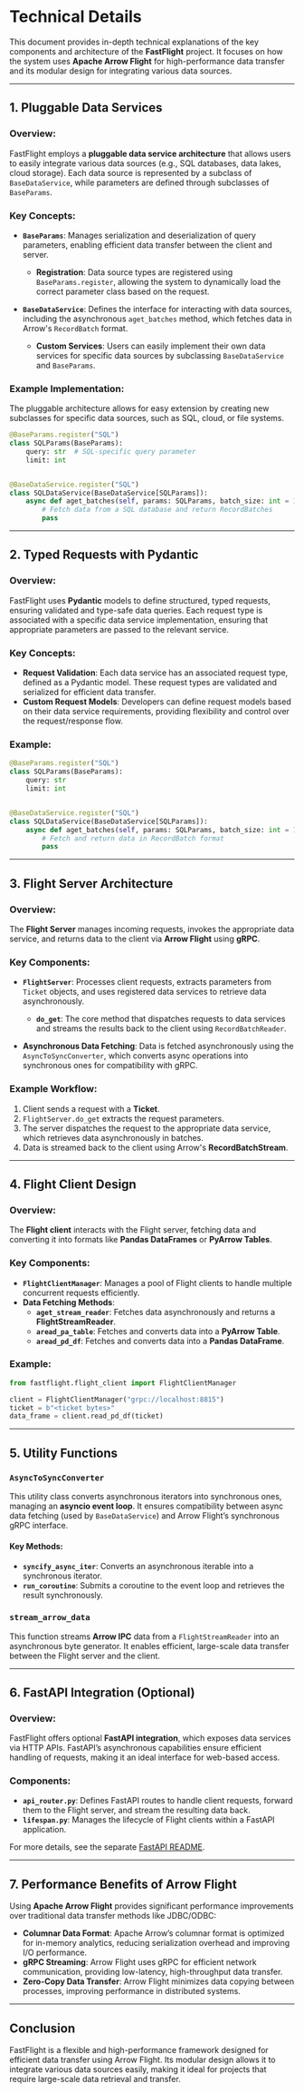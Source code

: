 # Technical Details

This document provides in-depth technical explanations of the key components and architecture of the **FastFlight**
project. It focuses on how the system uses **Apache Arrow Flight** for high-performance data transfer and its modular
design for integrating various data sources.

---

## 1. **Pluggable Data Services**

### Overview:

FastFlight employs a **pluggable data service architecture** that allows users to easily integrate various data
sources (e.g., SQL databases, data lakes, cloud storage). Each data source is represented by a subclass of
`BaseDataService`, while parameters are defined through subclasses of `BaseParams`.

### Key Concepts:

- **`BaseParams`**: Manages serialization and deserialization of query parameters, enabling efficient data transfer
  between the client and server.
    - **Registration**: Data source types are registered using `BaseParams.register`, allowing the system to dynamically
      load the correct parameter class based on the request.

- **`BaseDataService`**: Defines the interface for interacting with data sources, including the asynchronous
  `aget_batches` method, which fetches data in Arrow's `RecordBatch` format.
    - **Custom Services**: Users can easily implement their own data services for specific data sources by subclassing
      `BaseDataService` and `BaseParams`.

### Example Implementation:

The pluggable architecture allows for easy extension by creating new subclasses for specific data sources, such as SQL,
cloud, or file systems.

```python
@BaseParams.register("SQL")
class SQLParams(BaseParams):
    query: str  # SQL-specific query parameter
    limit: int


@BaseDataService.register("SQL")
class SQLDataService(BaseDataService[SQLParams]):
    async def aget_batches(self, params: SQLParams, batch_size: int = 100):
        # Fetch data from a SQL database and return RecordBatches
        pass
```

---

## 2. **Typed Requests with Pydantic**

### Overview:

FastFlight uses **Pydantic** models to define structured, typed requests, ensuring validated and type-safe data queries.
Each request type is associated with a specific data service implementation, ensuring that appropriate parameters are
passed to the relevant service.

### Key Concepts:

- **Request Validation**: Each data service has an associated request type, defined as a Pydantic model. These request
  types are validated and serialized for efficient data transfer.
- **Custom Request Models**: Developers can define request models based on their data service requirements, providing
  flexibility and control over the request/response flow.

### Example:

```python
@BaseParams.register("SQL")
class SQLParams(BaseParams):
    query: str
    limit: int


@BaseDataService.register("SQL")
class SQLDataService(BaseDataService[SQLParams]):
    async def aget_batches(self, params: SQLParams, batch_size: int = 100):
        # Fetch and return data in RecordBatch format
        pass
```

---

## 3. **Flight Server Architecture**

### Overview:

The **Flight Server** manages incoming requests, invokes the appropriate data service, and returns data to the client
via **Arrow Flight** using **gRPC**.

### Key Components:

- **`FlightServer`**: Processes client requests, extracts parameters from `Ticket` objects, and uses registered data
  services to retrieve data asynchronously.
    - **`do_get`**: The core method that dispatches requests to data services and streams the results back to the client
      using `RecordBatchReader`.

- **Asynchronous Data Fetching**: Data is fetched asynchronously using the `AsyncToSyncConverter`, which converts async
  operations into synchronous ones for compatibility with gRPC.

### Example Workflow:

1. Client sends a request with a **Ticket**.
2. `FlightServer.do_get` extracts the request parameters.
3. The server dispatches the request to the appropriate data service, which retrieves data asynchronously in batches.
4. Data is streamed back to the client using Arrow's **RecordBatchStream**.

---

## 4. **Flight Client Design**

### Overview:

The **Flight client** interacts with the Flight server, fetching data and converting it into formats like **Pandas
DataFrames** or **PyArrow Tables**.

### Key Components:

- **`FlightClientManager`**: Manages a pool of Flight clients to handle multiple concurrent requests efficiently.
- **Data Fetching Methods**:
    - **`aget_stream_reader`**: Fetches data asynchronously and returns a **FlightStreamReader**.
    - **`aread_pa_table`**: Fetches and converts data into a **PyArrow Table**.
    - **`aread_pd_df`**: Fetches and converts data into a **Pandas DataFrame**.

### Example:

```python
from fastflight.flight_client import FlightClientManager

client = FlightClientManager("grpc://localhost:8815")
ticket = b"<ticket bytes>"
data_frame = client.read_pd_df(ticket)
```

---

## 5. **Utility Functions**

### `AsyncToSyncConverter`

This utility class converts asynchronous iterators into synchronous ones, managing an **asyncio event loop**. It ensures
compatibility between async data fetching (used by `BaseDataService`) and Arrow Flight’s synchronous gRPC interface.

#### Key Methods:

- **`syncify_async_iter`**: Converts an asynchronous iterable into a synchronous iterator.
- **`run_coroutine`**: Submits a coroutine to the event loop and retrieves the result synchronously.

### `stream_arrow_data`

This function streams **Arrow IPC** data from a `FlightStreamReader` into an asynchronous byte generator. It enables
efficient, large-scale data transfer between the Flight server and the client.

---

## 6. **FastAPI Integration (Optional)**

### Overview:

FastFlight offers optional **FastAPI integration**, which exposes data services via HTTP APIs. FastAPI’s asynchronous
capabilities ensure efficient handling of requests, making it an ideal interface for web-based access.

### Components:

- **`api_router.py`**: Defines FastAPI routes to handle client requests, forward them to the Flight server, and stream
  the resulting data back.
- **`lifespan.py`**: Manages the lifecycle of Flight clients within a FastAPI application.

For more details, see the separate [FastAPI README](../src/fastflight/fastapi/README.md).

---

## 7. **Performance Benefits of Arrow Flight**

Using **Apache Arrow Flight** provides significant performance improvements over traditional data transfer methods like
JDBC/ODBC:

- **Columnar Data Format**: Apache Arrow’s columnar format is optimized for in-memory analytics, reducing serialization
  overhead and improving I/O performance.
- **gRPC Streaming**: Arrow Flight uses gRPC for efficient network communication, providing low-latency, high-throughput
  data transfer.
- **Zero-Copy Data Transfer**: Arrow Flight minimizes data copying between processes, improving performance in
  distributed systems.

---

## Conclusion

FastFlight is a flexible and high-performance framework designed for efficient data transfer using Arrow Flight. Its
modular design allows it to integrate various data sources easily, making it ideal for projects that require large-scale
data retrieval and transfer.